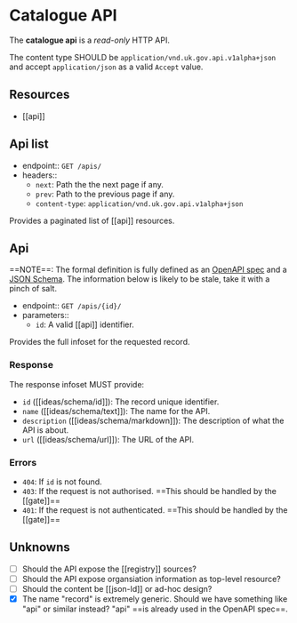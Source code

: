 ---
---
# Catalogue API

The **catalogue api** is a _read-only_ HTTP API.

The content type SHOULD be `application/vnd.uk.gov.api.v1alpha+json` and accept `application/json` as a valid `Accept` value.


## Resources

- [[api]]


## Api list

- endpoint:: `GET /apis/`
- headers::
  - `next`: Path the the next page if any.
  - `prev`: Path to the previous page if any.
  - `content-type`: `application/vnd.uk.gov.api.v1alpha+json`

Provides a paginated list of [[api]] resources.


## Api

==NOTE==: The formal definition is fully defined as an [OpenAPI spec](https://github.com/co-cddo/federated-api-model/blob/main/schemas/v1alpha/openapi.yml) and a [JSON Schema](https://github.com/co-cddo/federated-api-model/blob/main/schemas/v1alpha/api-metadata.json). The information below is likely to be stale, take it with a pinch of salt.

- endpoint:: `GET /apis/{id}/`
- parameters::
  - `id`: A valid [[api]] identifier.

Provides the full infoset for the requested record.

### Response

The response infoset MUST provide:

- `id` ([[ideas/schema/id]]): The record unique identifier.
- `name` ([[ideas/schema/text]]): The name for the API.
- `description` ([[ideas/schema/markdown]]): The description of what the API is about.
- `url` ([[ideas/schema/url]]): The  URL of the API.


### Errors

- `404`: If `id` is not found.
- `403`: If the request is not authorised. ==This should be handled by the [[gate]]==
- `401`: If the request is not authenticated. ==This should be handled by the [[gate]]==





## Unknowns

- [ ] Should the API expose the [[registry]] sources?
- [ ] Should the API expose organsiation information as top-level resource?
- [ ] Should the content be [[json-ld]] or ad-hoc design?
- [x] The name "record" is extremely generic. Should we have something like "api" or similar instead? "api" ==is already used in the OpenAPI spec==.